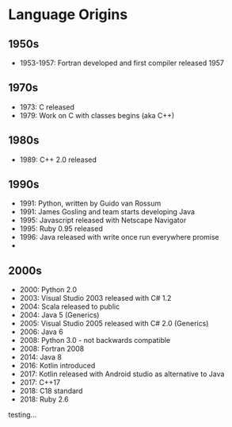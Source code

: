 # Language Origins

## 1950s

* 1953-1957: Fortran developed and first compiler released 1957

## 1970s

* 1973: C released
* 1979: Work on C with classes begins (aka C++)

## 1980s

* 1989: C++ 2.0 released

## 1990s

* 1991: Python, written by Guido van Rossum
* 1991: James Gosling and team starts developing Java
* 1995: Javascript released with Netscape Navigator
* 1995: Ruby 0.95 released
* 1996: Java released with write once run everywhere promise
* 

## 2000s

* 2000: Python 2.0
* 2003: Visual Studio 2003 released with C# 1.2
* 2004: Scala released to public
* 2004: Java 5 (Generics)
* 2005: Visual Studio 2005 released with C# 2.0 (Generics)
* 2006: Java 6
* 2008: Python 3.0 - not backwards compatible
* 2008: Fortran 2008
* 2014: Java 8
* 2016: Kotlin introduced
* 2017: Kotlin released with Android studio as alternative to Java
* 2017: C++17 
* 2018: C18 standard
* 2018: Ruby 2.6

<p title="Sample Value">testing...</p>

